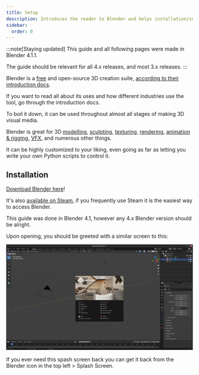 ```yaml
---
title: Setup
description: Introduces the reader to Blender and helps installation/setup
sidebar:
  order: 0
---
```


:::note[Staying updated]
This guide and all following pages were made in Blender 4.1.1.

The guide should be relevant for all 4.x releases, and most 3.x releases.
:::

Blender is a [free](https://docs.blender.org/manual/en/latest/getting_started/about/license.html) and open-source 3D creation suite, [according to their introduction docs](https://docs.blender.org/manual/en/latest/getting_started/about/introduction.html).

If you want to read all about its uses and how different industries use the tool, go through the introduction docs.

To boil it down, it can be used throughout almost all stages of making 3D visual media.

Blender is great for 3D [modelling](https://docs.blender.org/manual/en/latest/modeling/introduction.html), [sculpting](https://docs.blender.org/manual/en/latest/sculpt_paint/sculpting/index.html), [texturing](https://docs.blender.org/manual/en/latest/editors/uv/introduction.html), [rendering](https://docs.blender.org/manual/en/latest/render/introduction.html), [animation & rigging](https://docs.blender.org/manual/en/latest/animation/index.html), [VFX](https://docs.blender.org/manual/en/latest/movie_clip/index.html), and numerous other things.

It can be highly customized to your liking, even going as far as letting you write your own Python scripts to control it.

## Installation

[Download Blender here](https://www.blender.org/download/)!

It's also [available on Steam](http://store.steampowered.com/app/365670/Blender/), if you frequently use Steam it is the easiest way to access Blender.

This guide was done in Blender 4.1, however any 4.x Blender version should be alright.

Upon opening, you should be greeted with a similar screen to this:

![Blender's 4.1 welcome screen](/src/assets/blender/WelcomeScreen.png)

If you ever need this spash screen back you can get it back from the Blender icon in the top left > Splash Screen.

